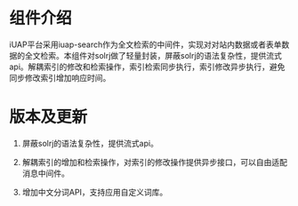 # 组件介绍 #

iUAP平台采用iuap-search作为全文检索的中间件，实现对对站内数据或者表单数据的全文检索。本组件对solrj做了轻量封装，屏蔽solrj的语法复杂性，提供流式api。解耦索引的修改和检索操作，索引检索同步执行，索引修改异步执行，避免同步修改索引增加响应时间。


# 版本及更新 #

1. 屏蔽solrj的语法复杂性，提供流式api。

2. 解耦索引的增加和检索操作，对索引的修改操作提供异步接口，可以自由适配消息中间件。

3. 增加中文分词API，支持应用自定义词库。